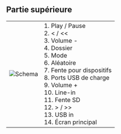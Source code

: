 ﻿## Partie supérieure 
| | |
|:-------|:-------|
|![Schema](http://static.energysistem.com/images/manuals/42260/5491bbd167090.jpg)| 1. Play / Pause <br>2. < / << <br>3. Volume  -<br>4. Dossier<br>5. Mode<br>6. Aléatoire<br>7. Fente pour dispositifs <br>8. Ports USB de charge<br>9. Volume +<br>10. Line-in<br>11. Fente SD<br>12. \> / >><br>13. USB in<br>14. Écran principal |


